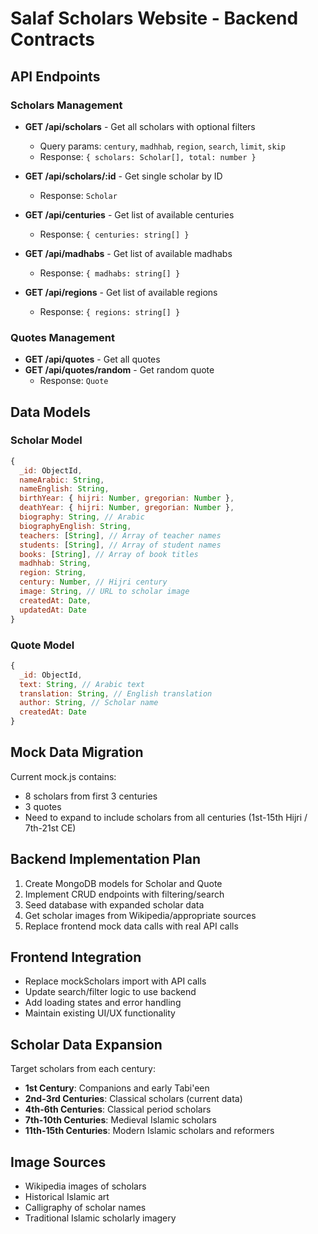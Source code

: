 # Salaf Scholars Website - Backend Contracts

## API Endpoints

### Scholars Management
- **GET /api/scholars** - Get all scholars with optional filters
  - Query params: `century`, `madhhab`, `region`, `search`, `limit`, `skip`
  - Response: `{ scholars: Scholar[], total: number }`

- **GET /api/scholars/:id** - Get single scholar by ID
  - Response: `Scholar`

- **GET /api/centuries** - Get list of available centuries
  - Response: `{ centuries: string[] }`

- **GET /api/madhabs** - Get list of available madhabs
  - Response: `{ madhabs: string[] }`

- **GET /api/regions** - Get list of available regions
  - Response: `{ regions: string[] }`

### Quotes Management
- **GET /api/quotes** - Get all quotes
- **GET /api/quotes/random** - Get random quote
  - Response: `Quote`

## Data Models

### Scholar Model
```javascript
{
  _id: ObjectId,
  nameArabic: String,
  nameEnglish: String,
  birthYear: { hijri: Number, gregorian: Number },
  deathYear: { hijri: Number, gregorian: Number },
  biography: String, // Arabic
  biographyEnglish: String,
  teachers: [String], // Array of teacher names
  students: [String], // Array of student names
  books: [String], // Array of book titles
  madhhab: String,
  region: String,
  century: Number, // Hijri century
  image: String, // URL to scholar image
  createdAt: Date,
  updatedAt: Date
}
```

### Quote Model
```javascript
{
  _id: ObjectId,
  text: String, // Arabic text
  translation: String, // English translation
  author: String, // Scholar name
  createdAt: Date
}
```

## Mock Data Migration
Current mock.js contains:
- 8 scholars from first 3 centuries
- 3 quotes
- Need to expand to include scholars from all centuries (1st-15th Hijri / 7th-21st CE)

## Backend Implementation Plan
1. Create MongoDB models for Scholar and Quote
2. Implement CRUD endpoints with filtering/search
3. Seed database with expanded scholar data
4. Get scholar images from Wikipedia/appropriate sources
5. Replace frontend mock data calls with real API calls

## Frontend Integration
- Replace mockScholars import with API calls
- Update search/filter logic to use backend
- Add loading states and error handling
- Maintain existing UI/UX functionality

## Scholar Data Expansion
Target scholars from each century:
- **1st Century**: Companions and early Tabi'een
- **2nd-3rd Centuries**: Classical scholars (current data)
- **4th-6th Centuries**: Classical period scholars
- **7th-10th Centuries**: Medieval Islamic scholars
- **11th-15th Centuries**: Modern Islamic scholars and reformers

## Image Sources
- Wikipedia images of scholars
- Historical Islamic art
- Calligraphy of scholar names
- Traditional Islamic scholarly imagery